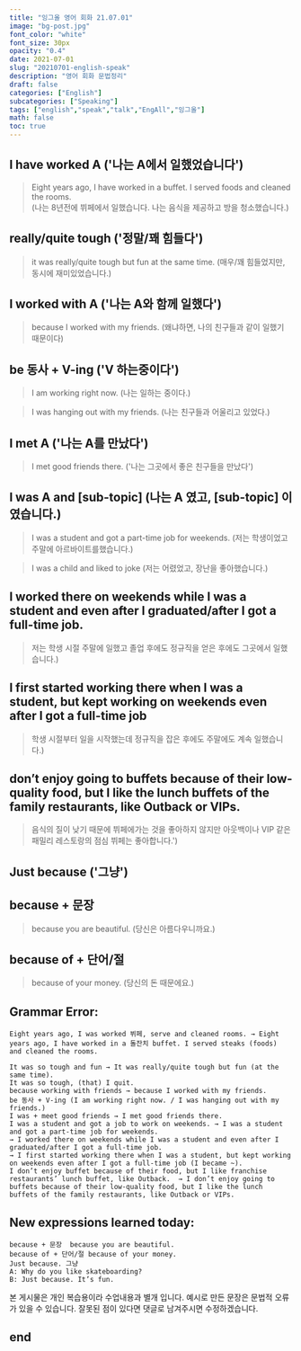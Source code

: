 ```yaml
---
title: "잉그올 영어 회화 21.07.01"
image: "bg-post.jpg"
font_color: "white"
font_size: 30px
opacity: "0.4"
date: 2021-07-01
slug: "20210701-english-speak"
description: "영어 회화 문법정리"
draft: false
categories: ["English"]    
subcategories: ["Speaking"]
tags: ["english","speak","talk","EngAll","잉그올"]
math: false
toc: true
---
```


## I have worked A ('나는 A에서 일했었습니다')
> Eight years ago, I have worked in a buffet. I served foods and cleaned the rooms. <br>
(나는 8년전에 뷔페에서 일했습니다. 나는 음식을 제공하고 방을 청소했습니다.) 

## really/quite tough ('정말/꽤 힘들다')
> it was really/quite tough but fun at the same time. (매우/꽤 힘들었지만, 동시에 재미있었습니다.)

## I worked with A ('나는 A와 함께 일했다')
> because I worked with my friends. (왜냐하면, 나의 친구들과 같이 일했기 때문이다)

## be 동사 + V-ing ('V 하는중이다')
> I am working right now. (나는 일하는 중이다.)

> I was hanging out with my friends. (나는 친구들과 어울리고 있었다.)

## I met A ('나는 A를 만났다')
> I met good friends there. ('나는 그곳에서 좋은 친구들을 만났다')

## I was A and [sub-topic] (나는 A 였고, [sub-topic] 이였습니다.)
> I was a student and got a part-time job for weekends. (저는 학생이었고 주말에 아르바이트를했습니다.)

> I was a child and liked to joke (저는 어렸었고, 장난을 좋아했습니다.)

## I worked there on weekends while I was a student and even after I graduated/after I got a full-time job. <br>
> 저는 학생 시절 주말에 일했고 졸업 후에도 정규직을 얻은 후에도 그곳에서 일했습니다.)

## I first started working there when I was a student, but kept working on weekends even after I got a full-time job
> 학생 시절부터 일을 시작했는데 정규직을 잡은 후에도 주말에도 계속 일했습니다.)

##  don’t enjoy going to buffets because of their low-quality food, but I like the lunch buffets of the family restaurants, like Outback or VIPs. <br>
> 음식의 질이 낮기 때문에 뷔페에가는 것을 좋아하지 않지만 아웃백이나 VIP 같은 패밀리 레스토랑의 점심 뷔페는 좋아합니다.')


## Just because ('그냥')

## because + 문장  
> because you are beautiful. (당신은 아름다우니까요.)

## because of + 단어/절 
> because of your money. (당신의 돈 때문에요.)



## Grammar Error:  
```
Eight years ago, I was worked 뷔페, serve and cleaned rooms. → Eight years ago, I have worked in a 돌잔치 buffet. I served steaks (foods) and cleaned the rooms.

It was so tough and fun → It was really/quite tough but fun (at the same time).
It was so tough, (that) I quit.
because working with friends → because I worked with my friends.
be 동사 + V-ing (I am working right now. / I was hanging out with my friends.)
I was + meet good friends → I met good friends there.
I was a student and got a job to work on weekends. → I was a student and got a part-time job for weekends.
→ I worked there on weekends while I was a student and even after I graduated/after I got a full-time job.
→ I first started working there when I was a student, but kept working on weekends even after I got a full-time job (I became ~).
I don’t enjoy buffet because of their food, but I like franchise restaurants’ lunch buffet, like Outback.  → I don’t enjoy going to buffets because of their low-quality food, but I like the lunch buffets of the family restaurants, like Outback or VIPs.

```

## New expressions learned today: 

```
because + 문장  because you are beautiful. 
because of + 단어/절 because of your money.
Just because. 그냥
A: Why do you like skateboarding?
B: Just because. It’s fun.
```



본 게시물은 개인 복습용이라 수업내용과 별개 입니다.
예시로 만든 문장은 문법적 오류가 있을 수 있습니다. 
잘못된 점이 있다면 댓글로 남겨주시면 수정하겠습니다. 


## end